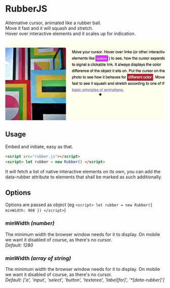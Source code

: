 # RubberJS
Alternative cursor, animated like a rubber ball.  
Move it fast and it will squash and stretch.  
Hover over interactive elements and it scales up for indication.  
  
![RubberJS demo](demo.gif)

## Usage
Embed and initiate, easy as that.
```html
<script src="rubber.js"></script>
<script> let rubber = new Rubber() </script>
```
It will fetch a list of native interactive elements on its own, you can add the data-rubber attribute to elements that shall be marked as such additionally.  

## Options
Options are passed as object (eg `<script> let rubber = new Rubber({ minWidth: 960 }) </script>`)  
  
### **minWidth** *(number)*  
The minimum width the browser window needs for it to display. On mobile we want it disabled of course, as there's no cursor.  
*Default: 1280*
  
### **minWidth** *(array of string)*  
The minimum width the browser window needs for it to display. On mobile we want it disabled of course, as there's no cursor.  
*Default: ['a', 'input', 'select', 'button', 'textarea', 'label[for]', '\*[data-rubber]']*
